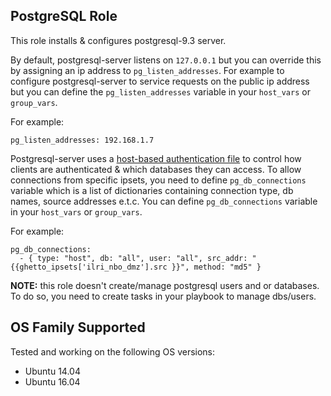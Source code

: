 ## PostgreSQL Role
This role installs & configures postgresql-9.3 server.

By default, postgresql-server listens on `127.0.0.1` but you can override this by assigning an ip address to `pg_listen_addresses`. For example to configure postgresql-server to service requests on the public ip address but you can define the `pg_listen_addresses` variable in your `host_vars` or `group_vars`.

For example:

```jinja
pg_listen_addresses: 192.168.1.7
```

Postgresql-server uses a [host-based authentication file](http://www.postgresql.org/docs/9.3/static/auth-pg-hba-conf.html) to control how clients are authenticated & which databases they can access. To allow connections from specific ipsets, you need to define `pg_db_connections` variable which is a list of dictionaries containing connection type, db names, source addresses e.t.c. You can define `pg_db_connections` variable in your `host_vars` or `group_vars`.

For example:

```jinja
pg_db_connections:
  - { type: "host", db: "all", user: "all", src_addr: "{{ghetto_ipsets['ilri_nbo_dmz'].src }}", method: "md5" }
```

**NOTE:** this role doesn't create/manage postgresql users and or databases. To do so, you need to create tasks in your playbook to manage dbs/users.

## OS Family Supported
Tested and working on the following OS versions:

- Ubuntu 14.04
- Ubuntu 16.04
